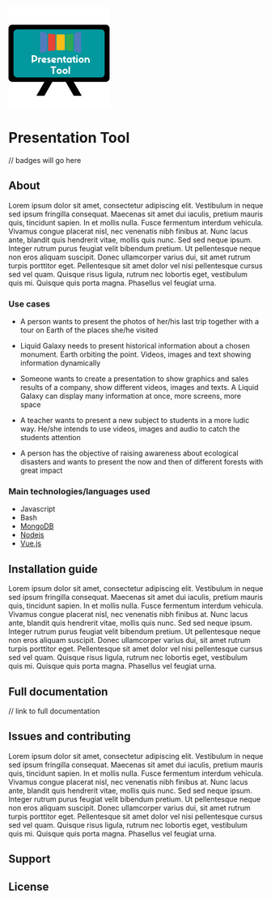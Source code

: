 ![Logo](logo200x200.png) 
# Presentation Tool
// badges will go here

## About

Lorem ipsum dolor sit amet, consectetur adipiscing elit. Vestibulum in neque sed ipsum fringilla consequat. Maecenas sit amet dui iaculis, pretium mauris quis, tincidunt sapien. In et mollis nulla. Fusce fermentum interdum vehicula. Vivamus congue placerat nisl, nec venenatis nibh finibus at. Nunc lacus ante, blandit quis hendrerit vitae, mollis quis nunc. Sed sed neque ipsum. Integer rutrum purus feugiat velit bibendum pretium. Ut pellentesque neque non eros aliquam suscipit. Donec ullamcorper varius dui, sit amet rutrum turpis porttitor eget. Pellentesque sit amet dolor vel nisi pellentesque cursus sed vel quam. Quisque risus ligula, rutrum nec lobortis eget, vestibulum quis mi. Quisque quis porta magna. Phasellus vel feugiat urna.

### Use cases

* A person wants to present the photos of her/his last trip together with a tour on Earth of the places she/he visited

* Liquid Galaxy needs to present historical information about a chosen monument. Earth orbiting the point. Videos, images and text showing information dynamically

* Someone wants to create a presentation to show graphics and sales results of a company, show different videos, images and texts. A Liquid Galaxy can display many information at once, more screens, more space

* A teacher wants to present a new subject to students in a more ludic way. He/she intends to use videos, images and audio to catch the students attention

* A person has the objective of raising awareness about ecological disasters and wants to present the now and then of different forests with great impact


### Main technologies/languages used
* Javascript
* Bash
* [MongoDB](https://www.mongodb.com/)
* [Nodejs](https://nodejs.org/en/)
* [Vue.js](https://vuejs.org/)

## Installation guide

Lorem ipsum dolor sit amet, consectetur adipiscing elit. Vestibulum in neque sed ipsum fringilla consequat. Maecenas sit amet dui iaculis, pretium mauris quis, tincidunt sapien. In et mollis nulla. Fusce fermentum interdum vehicula. Vivamus congue placerat nisl, nec venenatis nibh finibus at. Nunc lacus ante, blandit quis hendrerit vitae, mollis quis nunc. Sed sed neque ipsum. Integer rutrum purus feugiat velit bibendum pretium. Ut pellentesque neque non eros aliquam suscipit. Donec ullamcorper varius dui, sit amet rutrum turpis porttitor eget. Pellentesque sit amet dolor vel nisi pellentesque cursus sed vel quam. Quisque risus ligula, rutrum nec lobortis eget, vestibulum quis mi. Quisque quis porta magna. Phasellus vel feugiat urna.

## Full documentation

// link to full documentation

## Issues and contributing

Lorem ipsum dolor sit amet, consectetur adipiscing elit. Vestibulum in neque sed ipsum fringilla consequat. Maecenas sit amet dui iaculis, pretium mauris quis, tincidunt sapien. In et mollis nulla. Fusce fermentum interdum vehicula. Vivamus congue placerat nisl, nec venenatis nibh finibus at. Nunc lacus ante, blandit quis hendrerit vitae, mollis quis nunc. Sed sed neque ipsum. Integer rutrum purus feugiat velit bibendum pretium. Ut pellentesque neque non eros aliquam suscipit. Donec ullamcorper varius dui, sit amet rutrum turpis porttitor eget. Pellentesque sit amet dolor vel nisi pellentesque cursus sed vel quam. Quisque risus ligula, rutrum nec lobortis eget, vestibulum quis mi. Quisque quis porta magna. Phasellus vel feugiat urna.

## Support

## License